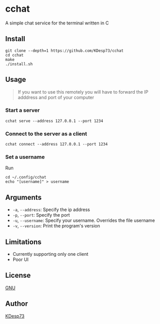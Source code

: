 # cchat

A simple chat service for the terminal written in C

## Install 

```console
git clone --depth=1 https://github.com/KDesp73/cchat
cd cchat
make
./install.sh
```

## Usage

> If you want to use this remotely you will have to forward the IP adddress and port of
your computer

### Start a server

```console
cchat serve --address 127.0.0.1 --port 1234
```

### Connect to the server as a client

```console
cchat connect --address 127.0.0.1 --port 1234
```

### Set a username

Run

```console
cd ~/.config/cchat
echo "[username]" > username
```

## Arguments

- `-a`, `--address`: Specify the ip address
- `-p`, `--port`: Specify the port
- `-u`, `--username`: Specify your username. Overrides the file username
- `-v`, `--version`: Print the program's version


## Limitations

- Currently supporting only one client
- Poor UI

## License

[GNU](./LICENSE)

## Author

[KDesp73](https://github.com/KDesp73)


